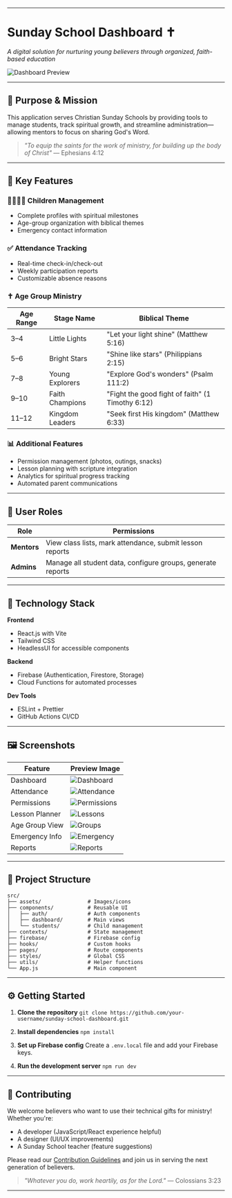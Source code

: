 
---

# Sunday School Dashboard ✝️

*A digital solution for nurturing young believers through organized, faith-based education*

![Dashboard Preview](./screenshots/1.png)

---

## 📖 Purpose & Mission

This application serves Christian Sunday Schools by providing tools to manage students, track spiritual growth, and streamline administration—allowing mentors to focus on sharing God's Word.

> *"To equip the saints for the work of ministry, for building up the body of Christ"*
> — Ephesians 4:12

---

## 🚀 Key Features

### 👨‍👩‍👧‍👦 Children Management

* Complete profiles with spiritual milestones
* Age-group organization with biblical themes
* Emergency contact information

### ✅ Attendance Tracking

* Real-time check-in/check-out
* Weekly participation reports
* Customizable absence reasons

### ✝️ Age Group Ministry

| Age Range | Stage Name      | Biblical Theme                                   |
| --------- | --------------- | ------------------------------------------------ |
| 3–4       | Little Lights   | "Let your light shine" (Matthew 5:16)            |
| 5–6       | Bright Stars    | "Shine like stars" (Philippians 2:15)            |
| 7–8       | Young Explorers | "Explore God's wonders" (Psalm 111:2)            |
| 9–10      | Faith Champions | "Fight the good fight of faith" (1 Timothy 6:12) |
| 11–12     | Kingdom Leaders | "Seek first His kingdom" (Matthew 6:33)          |

### 📊 Additional Features

* Permission management (photos, outings, snacks)
* Lesson planning with scripture integration
* Analytics for spiritual progress tracking
* Automated parent communications

---

## 👥 User Roles

| Role        | Permissions                                                 |
| ----------- | ----------------------------------------------------------- |
| **Mentors** | View class lists, mark attendance, submit lesson reports    |
| **Admins**  | Manage all student data, configure groups, generate reports |

---

## 🧰 Technology Stack

**Frontend**

* React.js with Vite
* Tailwind CSS
* HeadlessUI for accessible components

**Backend**

* Firebase (Authentication, Firestore, Storage)
* Cloud Functions for automated processes

**Dev Tools**

* ESLint + Prettier
* GitHub Actions CI/CD

---

## 🖼️ Screenshots

| Feature        | Preview Image                              |
| -------------- | ------------------------------------------ |
| Dashboard      | ![Dashboard](./screenshots/1.png)   |
| Attendance     | ![Attendance](./screenshots/2.png)  |
| Permissions    | ![Permissions](./screenshots/3.png) |
| Lesson Planner | ![Lessons](./screenshots/4.png)     |
| Age Group View | ![Groups](./screenshots/5.png)      |
| Emergency Info | ![Emergency](./screenshots/6.png)   |
| Reports        | ![Reports](./screenshots/7.png)     |

---

## 📁 Project Structure

```
src/
├── assets/               # Images/icons
├── components/           # Reusable UI
│   ├── auth/             # Auth components
│   ├── dashboard/        # Main views
│   └── students/         # Child management
├── contexts/             # State management
├── firebase/             # Firebase config
├── hooks/                # Custom hooks
├── pages/                # Route components
├── styles/               # Global CSS
├── utils/                # Helper functions
└── App.js                # Main component
```

---

## ⚙️ Getting Started

1. **Clone the repository**
   `git clone https://github.com/your-username/sunday-school-dashboard.git`

2. **Install dependencies**
   `npm install`

3. **Set up Firebase config**
   Create a `.env.local` file and add your Firebase keys.

4. **Run the development server**
   `npm run dev`

---

## 🤝 Contributing

We welcome believers who want to use their technical gifts for ministry! Whether you're:

* A developer (JavaScript/React experience helpful)
* A designer (UI/UX improvements)
* A Sunday School teacher (feature suggestions)

Please read our [Contribution Guidelines](CONTRIBUTING.md) and join us in serving the next generation of believers.

> *"Whatever you do, work heartily, as for the Lord."* — Colossians 3:23

---

